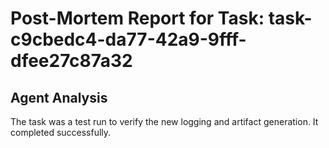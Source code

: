 # Post-Mortem Report for Task: task-c9cbedc4-da77-42a9-9fff-dfee27c87a32

## Agent Analysis

The task was a test run to verify the new logging and artifact generation. It completed successfully.
